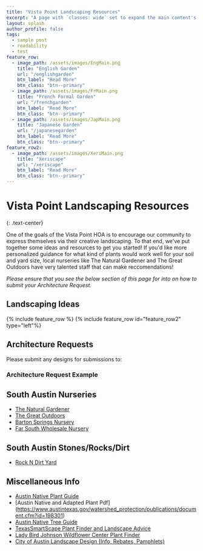 ```yaml
---
title: "Vista Point Landscaping Resources"
excerpt: "A page with `classes: wide` set to expand the main content's width."
layout: splash
author_profile: false
tags: 
  - sample post
  - readability
  - test
feature_row:
  - image_path: /assets/images/EngMain.png
    title: "English Garden"
    url: "/englishgarden"
    btn_label: "Read More"
    btn_class: "btn--primary"
  - image_path: /assets/images/FrMain.png
    title: "French Formal Garden"
    url: "/frenchgarden"
    btn_label: "Read More"
    btn_class: "btn--primary"
  - image_path: /assets/images/JapMain.png
    title: "Japanese Garden"
    url: "/japanesegarden"
    btn_label: "Read More"
    btn_class: "btn--primary"
feature_row2:
  - image_path: /assets/images/XeriMain.png
    title: "Xeriscape"
    url: "/xeriscape"
    btn_label: "Read More"
    btn_class: "btn--primary"
---
```


# Vista Point Landscaping Resources
{: .text-center}

One of the goals of the Vista Point HOA is to encourage our community to express themselves via their creative landscaping. To that end, we've put together some ideas and resources to get you started! If you'd like more personalized guidance for what kind of plants would work well for your soil and yard size, local nurseries like The Natural Gardener and The Great Outdoors have very talented staff that can make reccomendations!

_Please ensure that you see the below section of this page for into on how to submit your Architecture Request._

## Landscaping Ideas

{% include feature_row %}
{% include feature_row id="feature_row2" type="left"%}

## Architecture Requests

Please submit any designs for submissions to: 

### Architecture Request Example

## South Austin Nurseries
- [The Natural Gardener](https://tngaustin.com/)
- [The Great Outdoors](https://gonursery.com/)
- [Barton Springs Nursery](http://www.bartonspringsnursery.com/)
- [Far South Wholesale Nursery](https://farsouthnursery.com/)

## South Austin Stones/Rocks/Dirt
- [Rock N Dirt Yard](https://rockndirtyard.com/)

## Miscellaneous Info
- [Austin Native Plant Guide](http://www.austintexas.gov/department/grow-green/plant-guide)
- [Austin Native and Adapted Plant Pdf] (https://www.austintexas.gov/watershed_protection/publications/document.cfm?id=198301)
- [Austin Native Tree Guide](https://www.austintexas.gov/sites/default/files/files/Watershed/growgreen/2_8_12_native_tree_growing_guide_for_central_texas.pdf)
- [TexasSmartScape Plant Finder and Landscape Advice](http://www.txsmartscape.com/plant-search/)
- [Lady Bird Johnson Wildflower Center Plant Finder](https://www.wildflower.org/plants/)
- [City of Austin Landscape Design (Info, Rebates, Pamphlets)](https://www.austintexas.gov/department/landscape-design)
